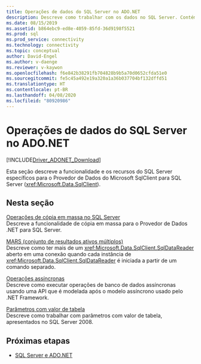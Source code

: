 ```yaml
---
title: Operações de dados do SQL Server no ADO.NET
description: Descreve como trabalhar com os dados no SQL Server. Contém seções sobre operações de cópia em massa, MARS, operações assíncronas e parâmetros com valor de tabela.
ms.date: 08/15/2019
ms.assetid: b864ebc9-ed8e-4059-85fd-36d9198f5521
ms.prod: sql
ms.prod_service: connectivity
ms.technology: connectivity
ms.topic: conceptual
author: David-Engel
ms.author: v-daenge
ms.reviewer: v-kaywon
ms.openlocfilehash: f6e842b38291fb704828b9b5a70d0652cfda51e0
ms.sourcegitcommit: fe5c45a492e19a320a1a36b037704bf132dffd51
ms.translationtype: HT
ms.contentlocale: pt-BR
ms.lasthandoff: 04/08/2020
ms.locfileid: "80920986"
---
```

# <a name="sql-server-data-operations-in-adonet"></a>Operações de dados do SQL Server no ADO.NET

[!INCLUDE[Driver_ADONET_Download](../../../includes/driver_adonet_download.md)]

Esta seção descreve a funcionalidade e os recursos do SQL Server específicos para o Provedor de Dados do Microsoft SqlClient para SQL Server (<xref:Microsoft.Data.SqlClient>).  
  
## <a name="in-this-section"></a>Nesta seção  
[Operações de cópia em massa no SQL Server](bulk-copy-operations-sql-server.md)  
Descreve a funcionalidade de cópia em massa para o Provedor de Dados .NET para SQL Server.  
  
[MARS (conjunto de resultados ativos múltiplos)](multiple-active-result-sets-mars.md)  
Descreve como ter mais de um <xref:Microsoft.Data.SqlClient.SqlDataReader> aberto em uma conexão quando cada instância de <xref:Microsoft.Data.SqlClient.SqlDataReader> é iniciada a partir de um comando separado.  
  
[Operações assíncronas](asynchronous-operations.md)  
Descreve como executar operações de banco de dados assíncronas usando uma API que é modelada após o modelo assíncrono usado pelo .NET Framework.  
  
[Parâmetros com valor de tabela](table-valued-parameters.md)  
Descreve como trabalhar com parâmetros com valor de tabela, apresentados no SQL Server 2008.  
  
## <a name="next-steps"></a>Próximas etapas
- [SQL Server e ADO.NET](index.md)
